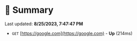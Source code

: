 # 📖 Summary
Last updated: **8/25/2023, 7:47:47 PM**

- `GET` [https://google.com](https://google.com) - **Up** (214ms)
